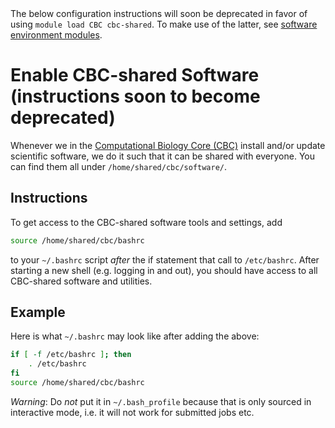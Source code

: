 <div class="alert alert-warning" role="alert">
The below configuration instructions will soon be deprecated in favor of using <code>module load CBC cbc-shared</code>.  To make use of the latter, see <a href="{{ '/software/modules.html' | relative_url }}">software environment modules</a>.
</div>

# Enable CBC-shared Software (instructions soon to become deprecated)

Whenever we in the [Computational Biology Core (CBC)](http://cbc.ucsf.edu/) install and/or update scientific software, we do it such that it can be shared with everyone.  You can find them all under `/home/shared/cbc/software/`.

## Instructions

To get access to the CBC-shared software tools and settings, add
```sh
source /home/shared/cbc/bashrc
```
to your `~/.bashrc` script _after_ the if statement that call to `/etc/bashrc`.  After starting a new shell (e.g. logging in and out), you should have access to all CBC-shared software and utilities.

## Example

Here is what `~/.bashrc` may look like after adding the above:
```sh
if [ -f /etc/bashrc ]; then
	. /etc/bashrc
fi
source /home/shared/cbc/bashrc
```

_Warning_: Do *not* put it in `~/.bash_profile` because that is only sourced in interactive mode, i.e. it will not work for submitted jobs etc.
